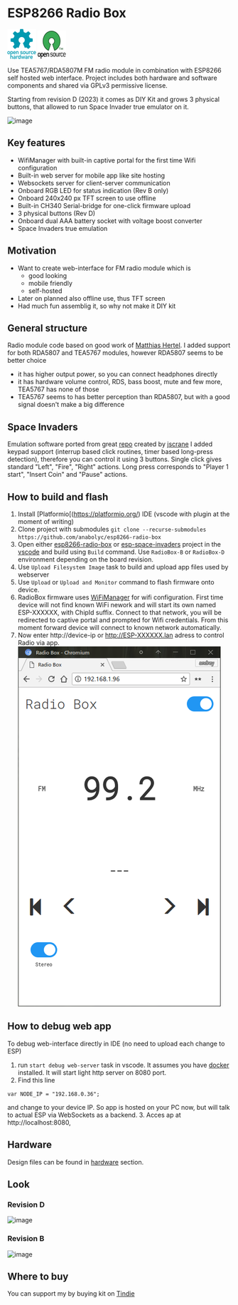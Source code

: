 # ESP8266 Radio Box

![Open Source Hardware](/doc/images/open-source-hardware-logo.png)
![Open Source Software](/doc/images/open-source-software-logo.png)

Use TEA5767/RDA5807M FM radio module in combination with ESP8266 self hosted web interface. Project includes both hardware and software components and shared via GPLv3 permissive license.

Starting from revision D (2023) it comes as DIY Kit and grows 3 physical buttons, that allowed to run Space Invader true emulator on it.

![image](https://user-images.githubusercontent.com/5459747/214685956-d5c3f962-b8ec-4ed5-90bf-77e3bc769e12.png)

## Key features

- WifiManager with built-in captive portal for the first time Wifi configuration
- Built-in web server for mobile app like site hosting
- Websockets server for client-server communication
- Onboard RGB LED for status indication (Rev B only)
- Onboard 240x240 px TFT screen to use offline
- Built-in CH340 Serial-bridge for one-click firmware upload
- 3 physical buttons (Rev D)
- Onboard dual AAA battery socket with voltage boost converter
- Space Invaders true emulation

## Motivation

* Want to create web-interface for FM radio module which is
    * good looking
    * mobile friendly
    * self-hosted
* Later on planned also offline use, thus TFT screen
* Had much fun assemblig it, so why not make it DIY kit

## General structure

Radio module code based on good work of [Matthias Hertel](https://github.com/mathertel/Radio). 
I added support for both RDA5807 and TEA5767 modules, however RDA5807 seems to be better choice
* it has higher output power, so you can connect headphones directly
* it has hardware volume control, RDS, bass boost, mute and few more, TEA5767 has none of those
* TEA5767 seems to has better perception than RDA5807, but with a good signal doesn't make a big difference

## Space Invaders

Emulation software ported from great [repo](https://github.com/jscrane/invaders) created by [jscrane](https://github.com/jscrane/invaders)
I added keypad support (interrup based click routines, timer based long-press detection), therefore you can control it using 3 buttons. Single click gives standard "Left", "Fire", "Right" actions. Long press corresponds to "Player 1 start", "Insert Coin" and "Pause" actions.

## How to build and flash

1. Install [Platformio[(https://platformio.org/) IDE (vscode with plugin at the moment of writing)
1. Clone project with submodules `git clone --recurse-submodules https://github.com/anabolyc/esp8266-radio-box`
1. Open either [esp8266-radio-box](/firmware/esp8266-radio-box) or [esp-space-invaders](/firmware/esp-space-invaders) project in the [vscode](https://github.com/Microsoft/vscode) and build using `Build` command. Use `RadioBox-B` or `RadioBox-D` environment depending on the board revision.
1. Use `Upload Filesystem Image` task to build and upload app files used by webserver
1. Use `Upload` or `Upload and Monitor` command to flash firmware onto device.
1. RadioBox firmware uses [WiFiManager](https://github.com/tzapu/WiFiManager) for wifi configuration. First time device will not find known WiFi nework and will start its own named ESP-XXXXXX, with ChipId suffix. Connect to that network, you will be redirected to captive portal and prompted for Wifi credentials. From this moment forward device will connect to known network automatically.
1. Now enter http://device-ip or http://ESP-XXXXXX.lan adress to control Radio via app.
![Home screen](doc/screen-01.png)

## How to debug web app

To debug web-interface directly in IDE (no need to upload each change to ESP)
1. run `start debug web-server` task in vscode. It assumes you have [docker](https://www.docker.com/) installed. It will start light http server on 8080 port.
2. Find this line 
```
var NODE_IP = "192.168.0.36";
```
and change to your device IP. So app is hosted on your PC now, but will talk to actual ESP via WebSockets as a backend.
3. Acces ap at http://localhost:8080,
 
## Hardware

Design files can be found in [hardware](/hardware) section.

## Look

### Revision D

![image](https://user-images.githubusercontent.com/5459747/214688065-1704ec10-8a5e-4fcc-b0f5-1c80b6787a47.png)

### Revision B

![image](https://user-images.githubusercontent.com/5459747/176870306-7f4cc492-df85-44ec-9982-0e9591fa8682.png)

## Where to buy

You can support my by buying kit on [Tindie](https://www.tindie.com/products/sonocotta/esp8266-radio-box/)
